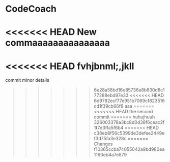 # CodeCoach
<<<<<<< HEAD
New commaaaaaaaaaaaaaaa
=======
<<<<<<< HEAD
fvhjbnml;,jkll
=======
commit minor details
>>>>>>> 6e28a58bd16e85736a8b830d8c177288ebd97e33
<<<<<<< HEAD
>>>>>>> 6d9782ecf77e951b7069cf823516cd1f39cb66f8
aaa
=======
<<<<<<< HEAD
the second commit
=======
huhujhuuh
>>>>>>> 326003378a3bc8d0d38f6ceac2f1f7d3ffa5f6b4
<<<<<<< HEAD
>>>>>>> c38eb8f56c5399de3defee2449ef3d75fa3e328c
=======
Changes
>>>>>>> f10365ccba74055042a9bd980ea1160eb4a7e879
